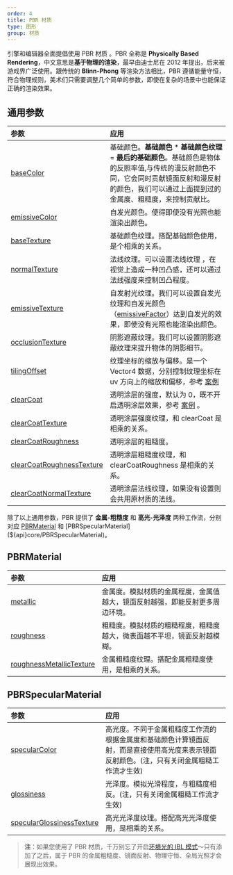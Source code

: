 ```yaml
---
order: 4
title: PBR 材质
type: 图形
group: 材质
---
```


引擎和编辑器全面提倡使用 PBR 材质 。PBR 全称是 **Physically Based Rendering**，中文意思是**基于物理的渲染**，最早由迪士尼在 2012 年提出，后来被游戏界广泛使用。跟传统的 **Blinn-Phong** 等渲染方法相比，PBR 遵循能量守恒，符合物理规则，美术们只需要调整几个简单的参数，即使在复杂的场景中也能保证正确的渲染效果。

<playground src="pbr-helmet.ts"></playground>

## 通用参数

| 参数 | 应用 |
| :-- | :-- |
| [baseColor](${api}core/PBRBaseMaterial#baseColor) | 基础颜色。**基础颜色** \* **基础颜色纹理** = **最后的基础颜色**。基础颜色是物体的反照率值,与传统的漫反射颜色不同，它会同时贡献镜面反射和漫反射的颜色，我们可以通过上面提到过的金属度、粗糙度，来控制贡献比。 |
| [emissiveColor](${api}core/PBRBaseMaterial#emissiveColor) | 自发光颜色。使得即使没有光照也能渲染出颜色。 |
| [baseTexture](${api}core/PBRBaseMaterial#baseTexture) | 基础颜色纹理。搭配基础颜色使用，是个相乘的关系。 |
| [normalTexture](${api}core/PBRBaseMaterial#normalTexture) | 法线纹理。可以设置法线纹理 ，在视觉上造成一种凹凸感，还可以通过法线强度来控制凹凸程度。 |
| [emissiveTexture](${api}core/PBRBaseMaterial#emissiveTexture) | 自发射光纹理。我们可以设置自发光纹理和自发光颜色（[emissiveFactor](${api}core/PBRBaseMaterial#emissiveTexture)）达到自发光的效果，即使没有光照也能渲染出颜色。 |
| [occlusionTexture](${api}core/PBRBaseMaterial#occlusionTexture) | 阴影遮蔽纹理。我们可以设置阴影遮蔽纹理来提升物体的阴影细节。 |
| [tilingOffset](${api}core/PBRBaseMaterial#tilingOffset) | 纹理坐标的缩放与偏移。是一个 Vector4 数据，分别控制纹理坐标在 uv 方向上的缩放和偏移，参考 [案例](${examples}tiling-offset) |
| [clearCoat](${api}core/PBRBaseMaterial#clearCoat) | 透明涂层的强度，默认为 0，既不开启透明涂层效果，参考 [案例](${examples}pbr-clearcoat) 。 |
| [clearCoatTexture](${api}core/PBRBaseMaterial#clearCoatTexture) | 透明涂层强度纹理，和 clearCoat 是相乘的关系。 |
| [clearCoatRoughness](${api}core/PBRBaseMaterial#clearCoatRoughness) | 透明涂层的粗糙度。 |
| [clearCoatRoughnessTexture](${api}core/PBRBaseMaterial#clearCoatRoughnessTexture) | 透明涂层粗糙度纹理，和 clearCoatRoughness 是相乘的关系。 |
| [clearCoatNormalTexture](${api}core/PBRBaseMaterial#clearCoatNormalTexture) | 透明涂层法线纹理，如果没有设置则会共用原材质的法线。 |

除了以上通用参数，PBR 提供了 **金属-粗糙度** 和 **高光-光泽度** 两种工作流，分别对应 [PBRMaterial](${api}core/PBRMaterial) 和 [PBRSpecularMaterial](${api}core/PBRSpecularMaterial)。

## PBRMaterial

| 参数 | 应用 |
| :-- | :-- |
| [metallic](${api}core/PBRMaterial#metallic) | 金属度。模拟材质的金属程度，金属值越大，镜面反射越强，即能反射更多周边环境。 |
| [roughness](${api}core/PBRMaterial#roughness) | 粗糙度。模拟材质的粗糙程度，粗糙度越大，微表面越不平坦，镜面反射越模糊。 |
| [roughnessMetallicTexture](${api}core/PBRMaterial#roughnessMetallicTexture) | 金属粗糙度纹理。搭配金属粗糙度使用，是相乘的关系。 |

<playground src="pbr-base.ts"></playground>

## PBRSpecularMaterial

| 参数 | 应用 |
| :-- | :-- |
| [specularColor](${api}core/PBRSpecularMaterial#specularColor) | 高光度。不同于金属粗糙度工作流的根据金属度和基础颜色计算镜面反射，而是直接使用高光度来表示镜面反射颜色。(注，只有关闭金属粗糙工作流才生效) |
| [glossiness](${api}core/PBRSpecularMaterial#glossiness) | 光泽度。模拟光滑程度，与粗糙度相反。(注，只有关闭金属粗糙工作流才生效) |
| [specularGlossinessTexture](${api}core/PBRSpecularMaterial#specularGlossinessTexture) | 高光光泽度纹理。搭配高光光泽度使用，是相乘的关系。 |

> **注**：如果您使用了 PBR 材质，千万别忘了开启[环境光的 IBL 模式](${docs}ambient-light-cn#ibl)～只有添加了之后，属于 PBR 的金属粗糙度、镜面反射、物理守恒、全局光照才会展现出效果。
